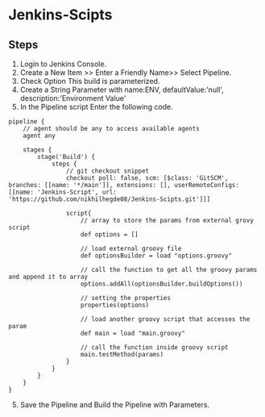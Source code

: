 # Jenkins-Scipts
## Steps
1. Login to Jenkins Console.
2. Create a New Item >> Enter a Friendly Name>> Select Pipeline.
3. Check Option This build is parameterized.
4. Create a String Parameter with name:ENV, defaultValue:'null', description:'Environment Value'
5. In the Pipeline script Enter the following code.
```
pipeline {
    // agent should be any to access available agents
    agent any

    stages {
        stage('Build') {
            steps {
                // git checkout snippet
                checkout poll: false, scm: [$class: 'GitSCM', branches: [[name: '*/main']], extensions: [], userRemoteConfigs: [[name: 'Jenkins-Script', url: 'https://github.com/nikhilhegde08/Jenkins-Scipts.git']]]
                
                script{
                    // array to store the params from external grovy script
                    def options = []
                    
                    // load external groovy file
                    def optionsBuilder = load "options.groovy"
                    
                    // call the function to get all the groovy params and append it to array
                    options.addAll(optionsBuilder.buildOptions())
                    
                    // setting the properties
                    properties(options)
                    
                    // load another groovy script that accesses the param
                    def main = load "main.groovy"
                    
                    // call the function inside groovy script
                    main.testMethod(params)
                }
            }
        }
    }
}

```
5. Save the Pipeline and Build the Pipeline with Parameters.
